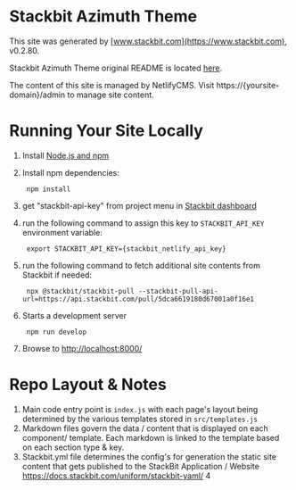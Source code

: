 # Stackbit Azimuth Theme

This site was generated by [www.stackbit.com](https://www.stackbit.com), v0.2.80.

Stackbit Azimuth Theme original README is located [here](./README.theme.md).

The content of this site is managed by NetlifyCMS. Visit https://{yoursite-domain}/admin to manage site content.

# Running Your Site Locally

1. Install [Node.js and npm](https://nodejs.org/en/)

1. Install npm dependencies:

        npm install

1. get "stackbit-api-key" from project menu in [Stackbit dashboard](https://app.stackbit.com/dashboard)

1. run the following command to assign this key to `STACKBIT_API_KEY` environment variable:

        export STACKBIT_API_KEY={stackbit_netlify_api_key}

1. run the following command to fetch additional site contents from Stackbit if needed:

        npx @stackbit/stackbit-pull --stackbit-pull-api-url=https://api.stackbit.com/pull/5dca6619180d67001a0f16e1

1. Starts a development server

        npm run develop

1. Browse to [http://localhost:8000/](http://localhost:8000/)

# Repo Layout & Notes
1. Main code entry point is `index.js` with each page's layout being determined by the various templates stored in `src/templates.js`
2. Markdown files govern the data / content that is displayed on each component/ template. Each markdown is linked to the template based on each section type & key.
3. Stackbit.yml file determines the config's for generation the static site content that gets published to the StackBit Application / Website https://docs.stackbit.com/uniform/stackbit-yaml/
4